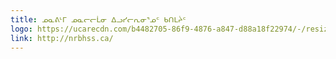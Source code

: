 ```yaml
---
title: ᓄᓇᕕᒻᒥ ᓄᓇᓕᓕᒫᓂ ᐃᓗᓯᓕᕆᓂᕐᓄᑦ ᑲᑎᒪᔩᑦ
logo: https://ucarecdn.com/b4482705-86f9-4876-a847-d88a18f22974/-/resize/800x/logo_nunavik-health-board.jpg
link: http://nrbhss.ca/
---
```

